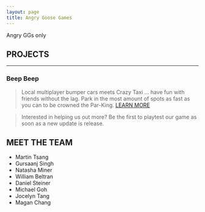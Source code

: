 ```yaml
---
layout: page
title: Angry Goose Games
---
```

Angry GGs only

## PROJECTS
___
### Beep Beep
> Local multiplayer bumper cars meets Crazy Taxi ... have fun with friends without the lag. Park in the most amount of spots as fast as you can to be crowned the Par-King.
> [LEARN MORE](https://github.com/AngryGooseGames/Beep-Beep/blob/develop/README.md)

> Interested in helping us out more? Be the first to playtest our game as soon as a new update is release.

## MEET THE TEAM
- Martin Tsang
- Gursaanj Singh
- Natasha Miner
- William Beltran
- Daniel Steiner
- Michael Goh
- Jocelyn Tang
- Magan Chang
